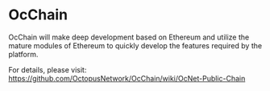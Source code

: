 # OcChain 

OcChain will make deep development based on Ethereum and utilize the mature modules of Ethereum to quickly develop the features required by the platform.

For details, please visit:
https://github.com/OctopusNetwork/OcChain/wiki/OcNet-Public-Chain

